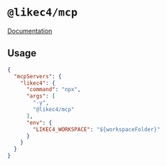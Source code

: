 # `@likec4/mcp`

[Documentation](https://likec4.dev/tooling/mcp/)

## Usage

```json
{
  "mcpServers": {
    "likec4": {
      "command": "npx",
      "args": [
        "-y",
        "@likec4/mcp"
      ],
      "env": {
        "LIKEC4_WORKSPACE": "${workspaceFolder}"
      }
    }
  }
}
```
